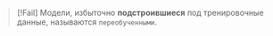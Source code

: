
> [!Fail] 
> Модели, избыточно **подстроившиеся** под тренировочные данные, называются `переобученными`.
> 


